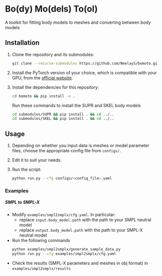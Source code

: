 # Bo(dy) Mo(dels) To(ol)

A toolkit for fitting body models to meshes and converting between body models

## Installation

1. Clone the repository and its submodules:
    ```bash
    git clone --recurse-submodules https://github.com/NeelayS/bomoto.git
    ```

2. Install the PyTorch version of your choice, which is compatible with your GPU, from
the [official website](https://pytorch.org/).

3. Install the dependencies for this repository:
    ```bash
    cd bomoto && pip install -e .
    ```
    Run these commands to install the SUPR and SKEL body models
    
    ```bash
    cd submodules/SUPR && pip install . && cd ../..
    cd submodules/SKEL && pip install . && cd ../..
    ```

## Usage

1. Depending on whether you input data is meshes or model parameter files, choose the appropriate config file from
`configs/`.
2. Edit it to suit your needs.
3. Run the script:

    ```bash
    python run.py --cfg configs/<config_file>.yaml
    ```

### Examples
##### SMPL to SMPL-X
- Modify `examples/smpl2smplx/cfg.yaml`. In particular:
  - replace `input.body_model.path` with the path to your SMPL neutral model
  - replace `output.body_model.path` with the path to your SMPL-X neutral model
- Run the following commands
   ```bash
   python examples/smpl2smplx/generate_sample_data.py
   python run.py --cfg examples/smpl2smplx/cfg.yaml
   ```
- Check the results (SMPL-X parameters and meshes in obj format) in `examples/smpl2smplx/results` 
